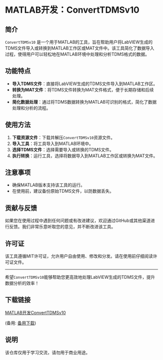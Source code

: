 # MATLAB开发：ConvertTDMSv10

## 简介

`ConvertTDMSv10` 是一个用于MATLAB的工具，旨在帮助用户将LabVIEW生成的TDMS文件导入或转换到MATLAB工作区或MAT文件中。该工具简化了数据导入过程，使得用户可以轻松地在MATLAB环境中处理和分析TDMS格式的数据。

## 功能特点

- **导入TDMS文件**：直接将LabVIEW生成的TDMS文件导入到MATLAB工作区。
- **转换为MAT文件**：将TDMS文件转换为MAT文件格式，便于长期存储和后续处理。
- **简化数据处理**：通过将TDMS数据转换为MATLAB可识别的格式，简化了数据处理和分析的流程。

## 使用方法

1. **下载资源文件**：下载并解压`ConvertTDMSv10`资源文件。
2. **导入工具**：将工具导入到MATLAB环境中。
3. **选择TDMS文件**：选择需要导入或转换的TDMS文件。
4. **执行转换**：运行工具，选择将数据导入到MATLAB工作区或转换为MAT文件。

## 注意事项

- 确保MATLAB版本支持该工具的运行。
- 在使用前，建议备份原始TDMS文件，以防数据丢失。

## 贡献与反馈

如果您在使用过程中遇到任何问题或有改进建议，欢迎通过GitHub或其他渠道进行反馈。我们非常乐意听取您的意见，并不断改进该工具。

## 许可证

该工具遵循MIT许可证，允许用户自由使用、修改和分发。请在使用前仔细阅读许可证文件。

---

希望`ConvertTDMSv10`能够帮助您更高效地处理LabVIEW生成的TDMS文件，提升数据分析的效率！

## 下载链接
[MATLAB开发ConvertTDMSv10](https://pan.quark.cn/s/4693138e2802) 

(备用: [备用下载](https://pan.baidu.com/s/1oqI4ATjQdAHE2T6g8QboHQ?pwd=1234))

## 说明

该仓库仅用于学习交流，请勿用于商业用途。
